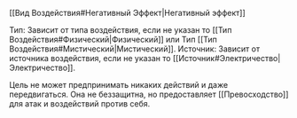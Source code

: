 [[Вид Воздействия#Негативный Эффект|Негативный эффект]]

Тип: Зависит от типа воздействия, если не указан то [[Тип Воздействия#Физический|Физический]] или Тип [[Тип Воздействия#Мистический|Мистический]].
Источник: Зависит от источника воздействия, если не указан то [[Источник#Электричество|Электричество]].

Цель не может предпринимать никаких действий и даже передвигаться. Она не беззащитна, но предоставляет [[Превосходство]] для атак и воздействий против себя.  